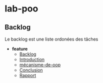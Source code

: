 # lab-poo

## Backlog

Le backlog est une liste ordonées des tâches

- **feature**
  - [Backlog](./backlog/feature/1.backlog.md)
  - [Introduction](./backlog/feature/2.introduction.md)
  - [mécanisme-de-oop](./backlog/feature/3.mécanisme-de-oop.md)
  - [Conclusion](./backlog/feature/4.conclusion.md)
  - [Rapport](./backlog/sous-tâche/Présentation.md)
